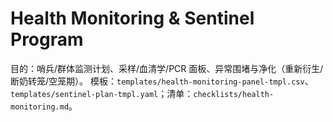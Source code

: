 # Health Monitoring & Sentinel Program

目的：哨兵/群体监测计划、采样/血清学/PCR 面板、异常围堵与净化（重新衍生/断奶转笼/空笼期）。
模板：`templates/health-monitoring-panel-tmpl.csv`、`templates/sentinel-plan-tmpl.yaml`；清单：`checklists/health-monitoring.md`。
